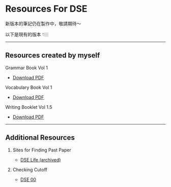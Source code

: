# Resources For DSE

新版本的筆記仍在製作中，敬請期待～

以下是現有的版本 👇🏼

---

## Resources created by myself

Grammar Book Vol 1

- [Download PDF](https://res.cloudinary.com/ltdev/image/upload/v1741665871/starchaser/Grammar_Booklet_Vol_1_zfn2wd.pdf)

Vocabulary Book Vol 1

- [Download PDF](https://res.cloudinary.com/ltdev/image/upload/v1741666489/starchaser/Vocab_Book_vol_1_dhnp0x.pdf)

Writing Booklet Vol 1.5

- [Download PDF](https://res.cloudinary.com/ltdev/image/upload/v1741666625/starchaser/Writing_Booklet_Vol_1.5_zauysl.pdf)

<!-- ## A Game for Practicing your English and Learning Vocabulary

最好的學習方法就是邊玩邊學, 所以我製作了[Lexigram](https://lexigramapp.com/) 去讓學生玩

透過遊戲法學習方式 (gamified learning), 你會更有動力去學習

🕹️ [Play here](https://lexigramapp.com/) -->

---

## Additional Resources

1. Sites for Finding Past Paper

   - [DSE Life (archived)](https://web.archive.org/web/20241228044243/https://dse.life/ppindex/eng/#dse)

2. Checking Cutoff

   - [DSE 00](https://www.dse00.com/p/english-cut-off-details.html)

